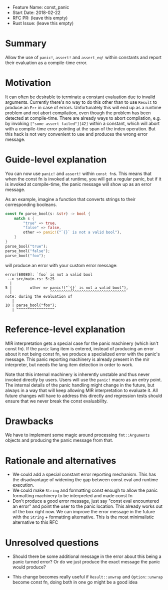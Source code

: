 - Feature Name: const_panic
- Start Date: 2018-02-22
- RFC PR: (leave this empty)
- Rust Issue: (leave this empty)

# Summary
[summary]: #summary

Allow the use of `panic!`, `assert!` and `assert_eq!` within constants and
report their evaluation as a compile-time error.

# Motivation
[motivation]: #motivation

It can often be desirable to terminate a constant evaluation due to invalid
arguments. Currently there's no way to do this other than to use `Result` to
produce an `Err` in case of errors. Unfortunately this will end up as a runtime
problem and not abort compilation, even though the problem has been detected at
compile-time. There are already ways to abort compilation, e.g. by invoking
`["some assert failed"][42]` within a constant, which will abort with a
compile-time error pointing at the span of the index operation. But this hack is
not very convenient to use and produces the wrong error message.

# Guide-level explanation
[guide-level-explanation]: #guide-level-explanation

You can now use `panic!` and `assert!` within `const fn`s. This means that when
the const fn is invoked at runtime, you will get a regular panic, but if it is
invoked at compile-time, the panic message will show up as an error message.

As an example, imagine a function that converts strings to their corresponding
booleans.

```rust
const fn parse_bool(s: &str) -> bool {
    match s {
        "true" => true,
        "false" => false,
        other => panic!("`{}` is not a valid bool"),
    }
}
parse_bool("true");
parse_bool("false");
parse_bool("foo");
```

will produce an error with your custom error message:

```
error[E0080]: `foo` is not a valid bool
 --> src/main.rs: 5:25
  |
5 |        other => panic!("`{}` is not a valid bool"),
  |                 ^^^^^^^^^^^^^^^^^^^^^^^^^^^^^^^^^^
note: during the evaluation of
   |
10 | parse_bool("foo");
   | ^^^^^^^^^^^^^^^^^
```

# Reference-level explanation
[reference-level-explanation]: #reference-level-explanation

MIR interpretation gets a special case for the panic machinery (which isn't
const fn). If the `panic` lang item is entered, instead of producing an error
about it not being const fn, we produce a specialized error with the panic's
message. This panic reporting machinery is already present in the mir
interpreter, but needs the lang item detection in order to work.

Note that this internal machinery is inherently unstable and thus never
invoked directly by users. Users will use the `panic!` macro as an entry point.
The internal details of the panic handling might change in the future, but always
in a way that will keep allowing MIR interpretation to evaluate it. All future
changes will have to address this directly and regression tests should ensure
that we never break the const evaluability.

# Drawbacks
[drawbacks]: #drawbacks

We have to implement some magic around processing `fmt::Arguments` objects and
producing the panic message from that.

# Rationale and alternatives
[alternatives]: #alternatives

* We could add a special constant error reporting mechanism. This has the
  disadvantage of widening the gap between const eval and runtime execution.
* We could make `String` and formatting const enough to allow the panic
  formatting machinery to be interpreted and made const fn
* Don't produce a good error message, just say "const eval encountered an error"
  and point the user to the panic location. This already works out of the box
  right now. We can improve the error message in the future with the `String` +
  formatting alternative. This is the most minimalistic alternative to this RFC

# Unresolved questions
[unresolved]: #unresolved-questions

* Should there be some additional message in the error about this being a panic
  turned error? Or do we just produce the exact message the panic would produce?

* This change becomes really useful if `Result::unwrap` and `Option::unwrap`
  become const fn, doing both in one go might be a good idea
